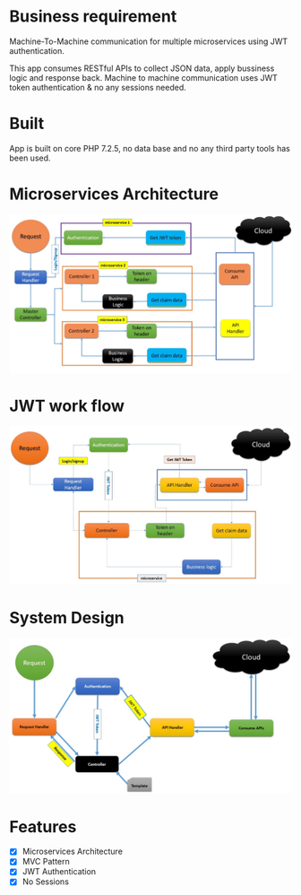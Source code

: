 # Business requirement

Machine-To-Machine communication for multiple microservices using JWT authentication.

This app consumes RESTful APIs to collect JSON data, apply bussiness logic and response back. Machine to machine communication uses JWT token authentication & no any sessions needed.


# Built

App is built on core PHP 7.2.5, no data base and no any third party tools has been used.



# Microservices Architecture

![microservices.jpg](img/microservices.jpg)



# JWT work flow
![consume_api_auth_flow.jpg](img/consume_api_auth_flow.jpg)



# System Design

![architecture_consume_api.jpg](img/architecture_consume_api.jpg)



# Features

- [X] Microservices Architecture
- [x] MVC Pattern
- [X] JWT Authentication
- [X] No Sessions
